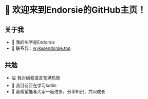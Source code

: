 # 👋 欢迎来到Endorsie的GitHub主页！

## 关于我
- 📖 我的名字是Endorsie
- 📧 联系我：wyk@endorsie.top

## 共勉
- 💻 我对编程语言充满热情
- 🌱 我目前正在学习kotlin
- 🤝 我希望能与大家一起进步，分享知识，共同成长

<!---
Endorsie/Endorsie 是一个特殊的仓库，因为它的 `README.md`（此文件）会显示在您的GitHub个人资料上。
您可以点击预览链接查看您的更改。
--->
